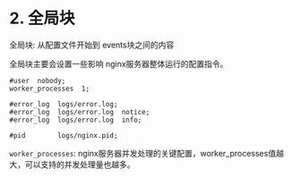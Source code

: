 # 2. 全局块
全局块: 从配置文件开始到 events块之间的内容

全局块主要会设置一些影响 nginx服务器整体运行的配置指令。

```
#user  nobody;
worker_processes  1;

#error_log  logs/error.log;
#error_log  logs/error.log  notice;
#error_log  logs/error.log  info;

#pid        logs/nginx.pid;
```

`worker_processes`: nginx服务器并发处理的关键配置，worker_processes值越大，可以支持的并发处理量也越多。